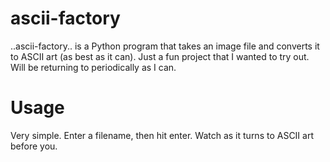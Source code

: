 ascii-factory
=============

..ascii-factory.. is a Python program that takes an image file and converts it to ASCII art (as best as it can). Just a fun project that I wanted to try out. Will be returning to periodically as I can.

Usage
=====

Very simple. Enter a filename, then hit enter. Watch as it turns to ASCII art before you.
